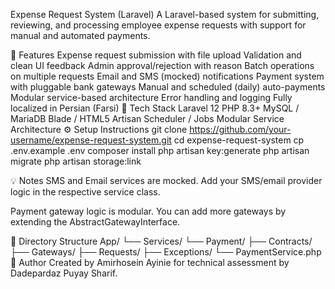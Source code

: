 Expense Request System (Laravel)
A Laravel-based system for submitting, reviewing, and processing employee expense requests with support for manual and automated payments.

📌 Features
Expense request submission with file upload
Validation and clean UI feedback
Admin approval/rejection with reason
Batch operations on multiple requests
Email and SMS (mocked) notifications
Payment system with pluggable bank gateways
Manual and scheduled (daily) auto-payments
Modular service-based architecture
Error handling and logging
Fully localized in Persian (Farsi)
🚀 Tech Stack
Laravel 12
PHP 8.3+
MySQL / MariaDB
Blade / HTML5
Artisan Scheduler / Jobs
Modular Service Architecture
⚙️ Setup Instructions
git clone https://github.com/your-username/expense-request-system.git
cd expense-request-system
cp .env.example .env
composer install
php artisan key:generate
php artisan migrate
php artisan storage:link

💡 Notes
SMS and Email services are mocked. Add your SMS/email provider logic in the respective service class.

Payment gateway logic is modular. You can add more gateways by extending the AbstractGatewayInterface.

📁 Directory Structure
App/
 └── Services/
      └── Payment/
           ├── Contracts/
           ├── Gateways/
           ├── Requests/
           ├── Exceptions/
           └── PaymentService.php
👤 Author
Created by Amirhosein Ayinie for technical assessment by Dadepardaz Puyay Sharif.
